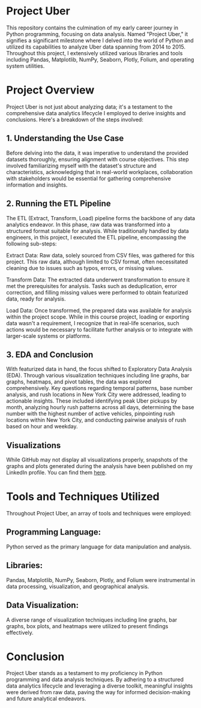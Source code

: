 # Project Uber
This repository contains the culmination of my early career journey in Python programming, focusing on data analysis. Named "Project Uber," it signifies a significant milestone where I delved into the world of Python and utilized its capabilities to analyze Uber data spanning from 2014 to 2015. Throughout this project, I extensively utilized various libraries and tools including Pandas, Matplotlib, NumPy, Seaborn, Plotly, Folium, and operating system utilities.

# Project Overview
Project Uber is not just about analyzing data; it's a testament to the comprehensive data analytics lifecycle I employed to derive insights and conclusions. Here's a breakdown of the steps involved:

## 1. Understanding the Use Case
Before delving into the data, it was imperative to understand the provided datasets thoroughly, ensuring alignment with course objectives. This step involved familiarizing myself with the dataset's structure and characteristics, acknowledging that in real-world workplaces, collaboration with stakeholders would be essential for gathering comprehensive information and insights.

## 2. Running the ETL Pipeline
The ETL (Extract, Transform, Load) pipeline forms the backbone of any data analytics endeavor. In this phase, raw data was transformed into a structured format suitable for analysis. While traditionally handled by data engineers, in this project, I executed the ETL pipeline, encompassing the following sub-steps:

Extract Data: Raw data, solely sourced from CSV files, was gathered for this project. This raw data, although limited to CSV format, often necessitated cleaning due to issues such as typos, errors, or missing values.

Transform Data: The extracted data underwent transformation to ensure it met the prerequisites for analysis. Tasks such as deduplication, error correction, and filling missing values were performed to obtain featurized data, ready for analysis.

Load Data: Once transformed, the prepared data was available for analysis within the project scope. While in this course project, loading or exporting data wasn't a requirement, I recognize that in real-life scenarios, such actions would be necessary to facilitate further analysis or to integrate with larger-scale systems or platforms.

## 3. EDA and Conclusion
With featurized data in hand, the focus shifted to Exploratory Data Analysis (EDA). Through various visualization techniques including line graphs, bar graphs, heatmaps, and pivot tables, the data was explored comprehensively. Key questions regarding temporal patterns, base number analysis, and rush locations in New York City were addressed, leading to actionable insights. These included identifying peak Uber pickups by month, analyzing hourly rush patterns across all days, determining the base number with the highest number of active vehicles, pinpointing rush locations within New York City, and conducting pairwise analysis of rush based on hour and weekday.

## Visualizations
While GitHub may not display all visualizations properly, snapshots of the graphs and plots generated during the analysis have been published on my LinkedIn profile. You can find them [here](https://www.linkedin.com/in/sidra-hashmi-00a78616b/).

# Tools and Techniques Utilized
Throughout Project Uber, an array of tools and techniques were employed:

## Programming Language: 
Python served as the primary language for data manipulation and analysis.
## Libraries: 
Pandas, Matplotlib, NumPy, Seaborn, Plotly, and Folium were instrumental in data processing, visualization, and geographical analysis.
## Data Visualization: 
A diverse range of visualization techniques including line graphs, bar graphs, box plots, and heatmaps were utilized to present findings effectively.

# Conclusion
Project Uber stands as a testament to my proficiency in Python programming and data analysis techniques. By adhering to a structured data analytics lifecycle and leveraging a diverse toolkit, meaningful insights were derived from raw data, paving the way for informed decision-making and future analytical endeavors.
